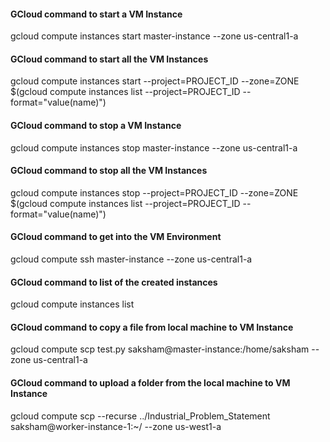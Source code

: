 #### GCloud command to start a VM Instance
gcloud compute instances start master-instance --zone us-central1-a

#### GCloud command to start all the VM Instances
gcloud compute instances start --project=PROJECT_ID --zone=ZONE $(gcloud compute instances list --project=PROJECT_ID --format="value(name)")

#### GCloud command to stop a VM Instance
gcloud compute instances stop master-instance --zone us-central1-a

#### GCloud command to stop all the VM Instances
gcloud compute instances stop --project=PROJECT_ID --zone=ZONE $(gcloud compute instances list --project=PROJECT_ID --format="value(name)")

#### GCloud command to get into the VM Environment
gcloud compute ssh master-instance --zone us-central1-a

#### GCloud command to list of the created instances
gcloud compute instances list

#### GCloud command to copy a file from local machine to VM Instance
gcloud compute scp test.py saksham@master-instance:/home/saksham --zone us-central1-a

#### GCloud command to upload a folder from the local machine to VM Instance
gcloud compute scp --recurse ../Industrial_Problem_Statement saksham@worker-instance-1:~/ --zone us-west1-a
